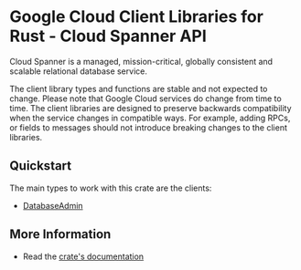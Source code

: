 # Google Cloud Client Libraries for Rust - Cloud Spanner API

<!-- Code generated by sidekick. DO NOT EDIT. -->


Cloud Spanner is a managed, mission-critical, globally consistent and
scalable relational database service.

The client library types and functions are stable and not expected to change.
Please note that Google Cloud services do change from time to time. The client
libraries are designed to preserve backwards compatibility when the service
changes in compatible ways. For example, adding RPCs, or fields to messages
should not introduce breaking changes to the client libraries.

## Quickstart

The main types to work with this crate are the clients:

- [DatabaseAdmin]

## More Information

- Read the [crate's documentation](https://docs.rs/google-cloud-spanner-admin-database-v1/latest/google-cloud-spanner-admin-database-v1)

[DatabaseAdmin]: https://docs.rs/google-cloud-spanner-admin-database-v1/latest/google_cloud_spanner_admin_database_v1/client/struct.DatabaseAdmin.html
